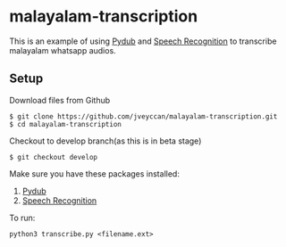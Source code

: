 # malayalam-transcription

This is an example of using [Pydub](https://pypi.org/project/pydub/) and  [Speech Recognition](https://pypi.org/project/SpeechRecognition/) to transcribe malayalam whatsapp audios.

## Setup

Download files from Github

```
$ git clone https://github.com/jveyccan/malayalam-transcription.git
$ cd malayalam-transcription
```

Checkout to develop branch(as this is in beta stage)

```
$ git checkout develop
```

Make sure you have these packages installed:
1.  [Pydub](https://pypi.org/project/pydub/)
2.  [Speech Recognition](https://pypi.org/project/SpeechRecognition/)

To run:

```
python3 transcribe.py <filename.ext>
```
